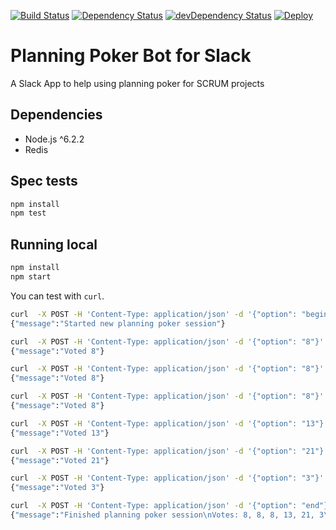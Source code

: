 [![Build Status](https://travis-ci.org/paulodiovani/planning-poker-slack.svg?branch=master)](https://travis-ci.org/paulodiovani/planning-poker-slack)
[![Dependency Status](https://david-dm.org/paulodiovani/planning-poker-slack.svg)](https://david-dm.org/paulodiovani/planning-poker-slack)
[![devDependency Status](https://david-dm.org/paulodiovani/planning-poker-slack/dev-status.svg)](https://david-dm.org/paulodiovani/planning-poker-slack#info=devDependencies)
[![Deploy](https://www.herokucdn.com/deploy/button.svg)](https://heroku.com/deploy)

# Planning Poker Bot for Slack

A Slack App to help using planning poker for SCRUM projects

## Dependencies

- Node.js ^6.2.2
- Redis

## Spec tests

```bash
npm install
npm test
```

## Running local

```bash
npm install
npm start
```

You can test with `curl`.

```bash
curl  -X POST -H 'Content-Type: application/json' -d '{"option": "begin"}' http://localhost:3000/
{"message":"Started new planning poker session"}

curl  -X POST -H 'Content-Type: application/json' -d '{"option": "8"}' http://localhost:3000/
{"message":"Voted 8"}

curl  -X POST -H 'Content-Type: application/json' -d '{"option": "8"}' http://localhost:3000/
{"message":"Voted 8"}

curl  -X POST -H 'Content-Type: application/json' -d '{"option": "8"}' http://localhost:3000/
{"message":"Voted 8"}

curl  -X POST -H 'Content-Type: application/json' -d '{"option": "13"}' http://localhost:3000/
{"message":"Voted 13"}

curl  -X POST -H 'Content-Type: application/json' -d '{"option": "21"}' http://localhost:3000/
{"message":"Voted 21"}

curl  -X POST -H 'Content-Type: application/json' -d '{"option": "3"}' http://localhost:3000/
{"message":"Voted 3"}

curl  -X POST -H 'Content-Type: application/json' -d '{"option": "end"}' http://localhost:3000/
{"message":"Finished planning poker session\nVotes: 8, 8, 8, 13, 21, 3\nAverage point value: 8"}
```
